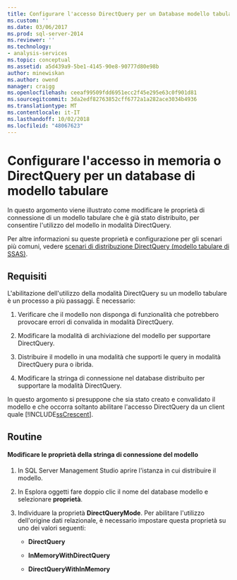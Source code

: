```yaml
---
title: Configurare l'accesso DirectQuery per un Database modello tabulare o In memoria | Microsoft Docs
ms.custom: ''
ms.date: 03/06/2017
ms.prod: sql-server-2014
ms.reviewer: ''
ms.technology:
- analysis-services
ms.topic: conceptual
ms.assetid: a5d439a9-5be1-4145-90e8-90777d80e98b
author: minewiskan
ms.author: owend
manager: craigg
ms.openlocfilehash: ceeaf99509fdd6951ecc2f45e295e63c0f901d81
ms.sourcegitcommit: 3da2edf82763852cff6772a1a282ace3034b4936
ms.translationtype: MT
ms.contentlocale: it-IT
ms.lasthandoff: 10/02/2018
ms.locfileid: "48067623"
---
```

# <a name="configure-in-memory-or-directquery-access-for-a-tabular-model-database"></a>Configurare l'accesso in memoria o DirectQuery per un database di modello tabulare
  In questo argomento viene illustrato come modificare le proprietà di connessione di un modello tabulare che è già stato distribuito, per consentire l'utilizzo del modello in modalità DirectQuery.  
  
 Per altre informazioni su queste proprietà e configurazione per gli scenari più comuni, vedere [scenari di distribuzione DirectQuery &#40;modello tabulare di SSAS&#41;](../directquery-deployment-scenarios-ssas-tabular.md).  
  
## <a name="requirements"></a>Requisiti  
 L'abilitazione dell'utilizzo della modalità DirectQuery su un modello tabulare è un processo a più passaggi. È necessario:  
  
1.  Verificare che il modello non disponga di funzionalità che potrebbero provocare errori di convalida in modalità DirectQuery.  
  
2.  Modificare la modalità di archiviazione del modello per supportare DirectQuery.  
  
3.  Distribuire il modello in una modalità che supporti le query in modalità DirectQuery pura o ibrida.  
  
4.  Modificare la stringa di connessione nel database distribuito per supportare la modalità DirectQuery.  
  
 In questo argomento si presuppone che sia stato creato e convalidato il modello e che occorra soltanto abilitare l'accesso DirectQuery da un client quale [!INCLUDE[ssCrescent](../../includes/sscrescent-md.md)].  
  
## <a name="procedure"></a>Routine  
  
#### <a name="change-the-connection-string-properties-of-the-model"></a>Modificare le proprietà della stringa di connessione del modello  
  
1.  In SQL Server Management Studio aprire l'istanza in cui distribuire il modello.  
  
2.  In Esplora oggetti fare doppio clic il nome del database modello e selezionare **proprietà**.  
  
3.  Individuare la proprietà **DirectQueryMode**. Per abilitare l'utilizzo dell'origine dati relazionale, è necessario impostare questa proprietà su uno dei valori seguenti:  
  
    -   **DirectQuery**  
  
    -   **InMemoryWithDirectQuery**  
  
    -   **DirectQueryWithInMemory**  
  
  
